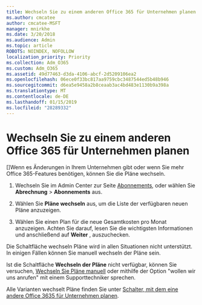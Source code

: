 ```yaml
---
title: Wechseln Sie zu einem anderen Office 365 für Unternehmen planen
ms.author: cmcatee
author: cmcatee-MSFT
manager: mnirkhe
ms.date: 3/20/2018
ms.audience: Admin
ms.topic: article
ROBOTS: NOINDEX, NOFOLLOW
localization_priority: Priority
ms.collection: Adm_O365
ms.custom: Adm_O365
ms.assetid: 49d77463-d3da-4106-abcf-2d5209106ea2
ms.openlocfilehash: 06ece0f33bc817aa9759cbc3487544ed5b48b946
ms.sourcegitcommit: d6ea5e9458a2b8ceaab3ac4bd483e1130b9a398a
ms.translationtype: MT
ms.contentlocale: de-DE
ms.lasthandoff: 01/15/2019
ms.locfileid: "28289332"
---
```

# <a name="switch-to-a-different-office-365-for-business-plan"></a>Wechseln Sie zu einem anderen Office 365 für Unternehmen planen

[]Wenn es Änderungen in Ihrem Unternehmen gibt oder wenn Sie mehr Office 365-Features benötigen, können Sie die Pläne wechseln.
  
1. Wechseln Sie im Admin Center zur Seite [Abonnements](https://go.microsoft.com/fwlink/p/?linkid=842054), oder wählen Sie **Abrechnung** \> **Abonnements** aus.
    
2. Wählen Sie **Pläne wechseln** aus, um die Liste der verfügbaren neuen Pläne anzuzeigen. 
    
3. Wählen Sie einen Plan für die neue Gesamtkosten pro Monat anzuzeigen. Achten Sie darauf, lesen Sie die wichtigsten Informationen und anschließend auf **Weiter** , auszuchecken. 
    
Die Schaltfläche wechseln Pläne wird in allen Situationen nicht unterstützt. In einigen Fällen können Sie manuell wechseln der Pläne sein.
  
Ist die Schaltfläche **Wechseln der Pläne** nicht verfügbar, können Sie versuchen, [Wechseln Sie Pläne manuell](https://support.office.com/article/eb0d0680-5677-41a0-8c46-4b9d47f1c209) oder mithilfe der Option "wollen wir uns anrufen" mit einem Supporttechniker sprechen. 
  
Alle Varianten wechselt Pläne finden Sie unter [Schalter, mit dem eine andere Office 3635 für Unternehmen planen](https://support.office.com/article/49d77463-d3da-4106-abcf-2d5209106ea2).
  

